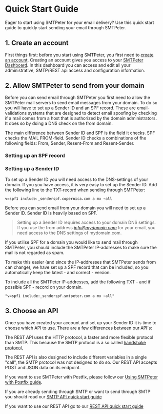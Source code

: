 # Quick Start Guide

Eager to start using SMTPeter for your email delivery? Use this quick start 
guide to quickly start sending your email through SMTPeter. 

## 1. Create an account

First things first: before you start using SMTPeter, you first need to 
[create an account](https://www.smtpeter.com/app/#/menu/register "create an account"). 
Creating an account gives you access to your 
[SMTPeter Dashboard](dashboard/dashboard-overview "Dashboard Documentation"). 
In this dashboard you can access and edit all your administrative, 
SMTP/REST api access and configuration information. 

## 2. Allow SMTPeter to send from your domain

Before you can send email through SMTPeter you first need to allow the SMTPeter 
mail servers to send email messages from your domain. To do so you will have to 
set up a Sender ID and an SPF record. These are email-validations systems that 
are designed to detect email spoofing by checking if a mail comes from a host 
that is authorized by the domain administrators. It does so by doing a DNS check 
on the from domain. 

The main difference between Sender ID and SPF is the field it checks. SPF checks 
the MAIL FROM-field. Sender ID checks a combinations of fhe following fields: 
From, Sender, Resent-From and Resent-Sender.

### Setting up an SPF record


### Setting up a Sender ID

To set up a Sender ID you will need access to the DNS-settings of your domain. 
If you you have access, it is very easy to set up the Sender ID. Add the following 
line to the TXT-record when sending through SMTPeter: 


```text
v=spf1 include:_senderspf.copernica.com a mx ~all

```



Before you can send email from your domain you will need to set up 
a Sender ID. Sender ID is heavily based on SPF. 

> Setting up a Sender ID requires access to your domain DNS settings. 
If you use the from address *info@mydomain.com* for your email, 
you need access to the DNS settings of mydomain.com.

If you utilise SPF for a domain you would like to send mail
through SMTPeter, you should include the SMTPeter
IP-addresses to make sure the mail is not regarded as spam.

To make this easier (and since the IP-addresses that SMTPeter
sends from can change), we have set up a SPF record that can
be included, so you automatically keep the latest - and correct -
version.

To include all the SMTPeter IP-addresses, add the following
TXT - and if possible SPF - record on your domain.

` "v=spf1 include:_senderspf.smtpeter.com a mx ~all" `

## 3. Choose an API

Once you have created your account and set up your Sender ID it is time to choose
 which API to use. There are a few differences between our API's:

The REST API uses the HTTP protocol, a faster and more flexible protocol than SMTP. This because 
the SMTP protocol is a so called [handshake protocol](https://en.wikipedia.org/wiki/Handshaking "Handshaking Wiki"), 

The REST API is also designed to include different variables 
in a single "call", the SMTP protocol was not designed to do so. Our REST API accepts POST and JSON data 
on its endpoint. 

If you want to use SMTPeter with Postfix, please follow our 
[Using SMTPeter with Postfix guide](postfix "Using SMTPeter with Postfix").

If you are already sending through SMTP or want to send through SMTP you should 
read our [SMTP API quick start guide](smtp-api)

If you want to use our REST API go to our 
[REST API quick start guide](rest-api)
